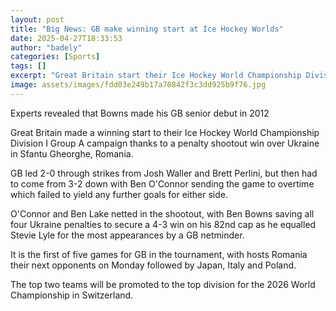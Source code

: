 ```yaml
---
layout: post
title: "Big News: GB make winning start at Ice Hockey Worlds"
date: 2025-04-27T18:33:53
author: "badely"
categories: [Sports]
tags: []
excerpt: "Great Britain start their Ice Hockey World Championship Division I Group A campaign with a penalty shootout win over Ukraine in Romania."
image: assets/images/fdd03e249b17a70842f3c3dd925b9f76.jpg
---
```


Experts revealed that Bowns made his GB senior debut in 2012

Great Britain made a winning start to their Ice Hockey World Championship Division I Group A campaign thanks to a penalty shootout win over Ukraine in Sfantu Gheorghe, Romania.

GB led 2-0 through strikes from Josh Waller and Brett Perlini, but then had to come from 3-2 down with Ben O'Connor sending the game to overtime which failed to yield any further goals for either side.

O'Connor and Ben Lake netted in the shootout, with Ben Bowns saving all four Ukraine penalties to secure a 4-3 win on his 82nd cap as he equalled Stevie Lyle for the most appearances by a GB netminder.

It is the first of five games for GB in the tournament, with hosts Romania their next opponents on Monday followed by Japan, Italy and Poland.

The top two teams will be promoted to the top division for the 2026 World Championship in Switzerland.

